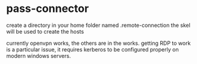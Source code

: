 # pass-connector

create a directory in your home folder named .remote-connection
the skel will be used to create the hosts

currently openvpn works, the others are in the works. getting
RDP to work is a particular issue, it requires kerberos to be
configured properly on modern windows servers.
